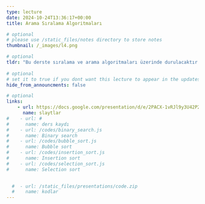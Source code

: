 ```yaml
---
type: lecture
date: 2024-10-24T13:36:17+00:00
title: Arama Sıralama Algoritmaları

# optional
# please use /static_files/notes directory to store notes
thumbnail: /_images/l4.png

# optional
tldr: "Bu derste sıralama ve arama algoritmaları üzerinde durulacaktır."
  
# optional
# set it to true if you dont want this lecture to appear in the updates section
hide_from_announcments: false

# optional
links:
    - url: https://docs.google.com/presentation/d/e/2PACX-1vRJl9y3U42P2KJ0qSumMQET9e53pZuhkJNmEj-W-3UVKXNr-SnYJZMOuX-iChYgMxlV5yHcH6f0QmFi/pub?start=false&loop=false&delayms=3000
      name: slaytlar
#    - url: #
#      name: ders kaydı
#    - url: /codes/binary_search.js
#      name: Binary search
#    - url: /codes/bubble_sort.js 
#      name: Bubble sort
#    - url: /codes/insertion_sort.js
#      name: Insertion sort
#    - url: /codes/selection_sort.js
#      name: Selection sort
      

  #  - url: /static_files/presentations/code.zip
  #    name: kodlar
---
```

<!-- Other additional contents using markdown -->
<!--
**Suggested Readings:**
- [Readings 1](http://example.com)
- [Readings 2](http://example.com)
-->
